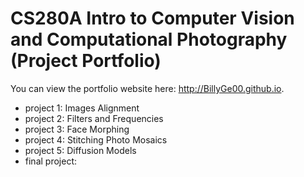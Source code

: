 # CS280A Intro to Computer Vision and Computational Photography (Project Portfolio)

You can view the portfolio website here: http://BillyGe00.github.io.

* project 1: Images Alignment
* project 2: Filters and Frequencies
* project 3: Face Morphing
* project 4: Stitching Photo Mosaics
* project 5: Diffusion Models
* final project: 
